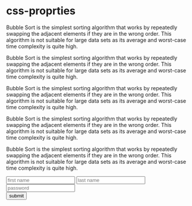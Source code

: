 # css-proprties

<html>

<head>
<title>CSS Properties</title>
<link rel= "styelsheet" href="style.css">
</head>

<body>

<p id="para1">Bubble Sort is the simplest sorting algorithm that works by repeatedly swapping the adjacent elements if they are in the wrong order. This algorithm is not suitable for large data sets as its average and worst-case time complexity is quite high. </p>

<p class=" para para2"> Bubble Sort is the simplest sorting algorithm that works by repeatedly swapping the adjacent elements if they are in the wrong order. This algorithm is not suitable for large data sets as its average and worst-case time complexity is quite high.</p>

<p class="para para3">Bubble Sort is the simplest sorting algorithm that works by repeatedly swapping the adjacent elements if they are in the wrong order. This algorithm is not suitable for large data sets as its average and worst-case time complexity is quite high. </p>

<p> Bubble Sort is the simplest sorting algorithm that works by repeatedly swapping the adjacent elements if they are in the wrong order. This algorithm is not suitable for large data sets as its average and worst-case time complexity is quite high.</p>

<p> Bubble Sort is the simplest sorting algorithm that works by repeatedly swapping the adjacent elements if they are in the wrong order. This algorithm is not suitable for large data sets as its average and worst-case time complexity is quite high.</p>

<input type="text" placeholder="first name">
<input type="text" placeholder="last name">
<input type="password" placeholder="password">
<br>
<input type="submit" value="submit">



</body>
</html>





